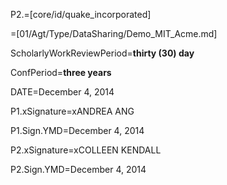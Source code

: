 P2.=[core/id/quake_incorporated]

=[01/Agt/Type/DataSharing/Demo_MIT_Acme.md]

ScholarlyWorkReviewPeriod=<b>thirty (30) day</b>

ConfPeriod=<b>three years</b>

DATE=December 4, 2014 

P1.xSignature=xANDREA ANG

P1.Sign.YMD=December 4, 2014

P2.xSignature=xCOLLEEN KENDALL

P2.Sign.YMD=December 4, 2014